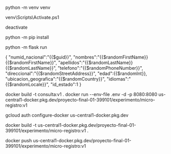 <!-- inside src folder -->

<!-- env creation -->
python -m venv venv
<!-- activate -->
venv\Scripts\Activate.ps1
<!-- deactivate -->
deactivate
<!-- install package -->
python -m pip install <package>
<!-- run -->
python -m flask run

<!-- json body with random variables for postman test -->

{
    "numid_nacional":"{{$guid}}",
    "nombres":"{{$randomFirstName}} {{$randomFirstName}}",
    "apellidos":"{{$randomLastName}} {{$randomLastName}}",
    "telefono":"{{$randomPhoneNumber}}",
    "direccional":"{{$randomStreetAddress}}",
    "edad":{{$randomInt}},
    "ubicacion_geografica":"{{$randomCountry}}",
    "idiomas":"{{$randomLocale}}",
    "id_estado":1
}

<!-- Docker commands -->
docker build -t consulta:v1 .
docker run --env-file .env -d -p 8080:8080 us-central1-docker.pkg.dev/proyecto-final-01-399101/experimento/micro-registro:v1

<!-- to publish a container to gcp container rigistry and assuming it was crated on us-central1-->
gcloud auth configure-docker us-central1-docker.pkg.dev

docker build -t us-central1-docker.pkg.dev/proyecto-final-01-399101/experimento/micro-registro:v1 .

docker push us-central1-docker.pkg.dev/proyecto-final-01-399101/experimento/micro-registro:v1